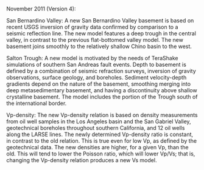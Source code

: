 November 2011 (Version 4):

San Bernardino Valley: A new San Bernardino Valley basement is based on recent 
USGS inversion of gravity data confirmed by comparison to a seismic reflection 
line. The new model features a deep trough in the central valley, in contrast 
to the previous flat-bottomed valley model. The new basement joins smoothly to 
the relatively shallow Chino basin to the west.

Salton Trough: A new model is motivated by the needs of TeraShake simulations 
of southern San Andreas fault events. Depth to basement is defined by a 
combination of seismic refraction surveys, inversion of gravity observations, 
surface geology, and boreholes. Sediment velocity-depth gradients depend on 
the nature of the basement, smoothing merging into deep metasedimentary 
basement, and having a discontinuity above shallow crystalline basement. The 
model includes the portion of the Trough south of the international border.

Vp-density: The new Vp-density relation is based on density measurements 
from oil well samples in the Los Angeles basin and the San Gabriel Valley, 
geotechnical boreholes throughout southern California, and 12 oil wells along 
the LARSE lines. The newly determined Vp-density ratio is constant, in contrast
to the old relation. This is true even for low Vp, as defined by the 
geotechnical data. The new densities are higher, for a given Vp, than the old. 
This will tend to lower the Poisson ratio, which will lower Vp/Vs; that is, 
changing the Vp-density relation produces a new Vs model.
